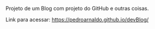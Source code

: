 Projeto de um Blog com projeto do GitHub e outras coisas.

Link para acessar: https://pedroarnaldo.github.io/devBlog/